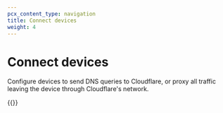 ```yaml
---
pcx_content_type: navigation
title: Connect devices
weight: 4
---
```


# Connect devices

Configure devices to send DNS queries to Cloudflare, or proxy all traffic leaving the device through Cloudflare's network.

{{<directory-listing>}}
